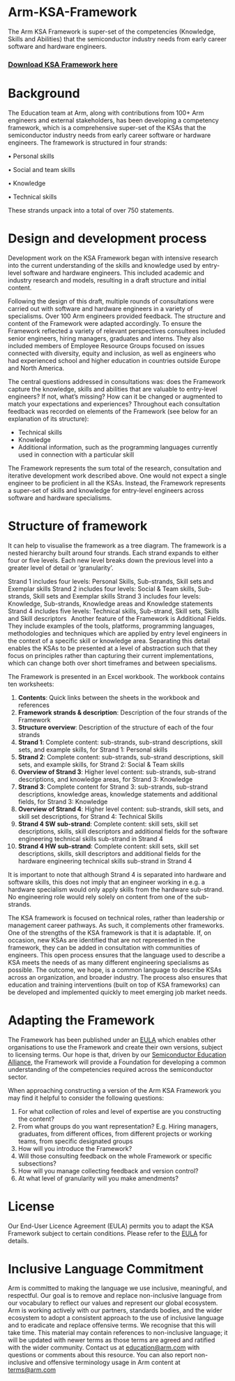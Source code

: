 # Arm-KSA-Framework

The Arm KSA Framework is super-set of the competencies (Knowledge, Skills and Abilities) that the semiconductor industry needs from early career software and hardware engineers.

### [Download KSA Framework here](https://github.com/arm-university/Arm-KSA-Framework/raw/main/Arm%20KSA%20Framework%20v1.1.xlsx)

# Background

The Education team at Arm, along with contributions from 100+ Arm engineers and external stakeholders, has been developing a competency framework, which is a comprehensive super-set of the KSAs that the semiconductor industry needs from early career software or hardware engineers. The framework is structured in four strands:

•	Personal skills

•	Social and team skills

•	Knowledge

•	Technical skills
 
These strands unpack into a total of over 750 statements.

# Design and development process 

Development work on the KSA Framework began with intensive research into the current understanding of the skills and knowledge used by entry-level software and hardware engineers. This included academic and industry research and models, resulting in a draft structure and initial content. 

Following the design of this draft, multiple rounds of consultations were carried out with software and hardware engineers in a variety of specialisms. Over 100 Arm engineers provided feedback. The structure and content of the Framework were adapted accordingly. To ensure the Framework reflected a variety of relevant perspectives consultees included senior engineers, hiring managers, graduates and interns. They also included members of Employee Resource Groups focused on issues connected with diversity, equity and inclusion, as well as engineers who had experienced school and higher education in countries outside Europe and North America.

The central questions addressed in consultations was: does the Framework capture the knowledge, skills and abilities that are valuable to entry-level engineers? If not, what’s missing? How can it be changed or augmented to match your expectations and experiences? Throughout each consultation feedback was recorded on elements of the Framework (see below for an explanation of its structure):
-	Technical skills
-	Knowledge
-	Additional information, such as the programming languages currently used in connection with a particular skill

The Framework represents the sum total of the research, consultation and iterative development work described above. One would not expect a single engineer to be proficient in all the KSAs. Instead, the Framework represents a super-set of skills and knowledge for entry-level engineers across software and hardware specialisms. 

# Structure of framework

It can help to visualise the framework as a tree diagram. The framework is a nested hierarchy built around four strands. Each strand expands to either four or five levels. Each new level breaks down the previous level into a greater level of detail or ‘granularity’. 
 
Strand 1 includes four levels: Personal Skills, Sub-strands, Skill sets and Exemplar skills 
Strand 2 includes four levels: Social & Team skills, Sub-strands, Skill sets and Exemplar skills
Strand 3 includes four levels: Knowledge, Sub-strands, Knowledge areas and Knowledge statements
Strand 4 includes five levels: Technical skills, Sub-strand, Skill sets, Skills and Skill descriptors
  
Another feature of the Framework is Additional Fields. They include examples of the tools, platforms, programming languages, methodologies and techniques which are applied by entry level engineers in the context of a specific skill or knowledge area. Separating this detail enables the KSAs to be presented at a level of abstraction such that they focus on principles rather than capturing their current implementations, which can change both over short timeframes and between specialisms.

The Framework is presented in an Excel workbook. The workbook contains ten worksheets:

1. **Contents**:	Quick links between the sheets in the workbook and references
2. **Framework strands & description**:	Description of the four strands of the Framework
3. **Structure overview**:	Description of the structure of each of the four strands
3. **Strand 1**:	Complete content: sub-strands, sub-strand descriptions, skill sets, and example skills, for Strand 1: Personal skills
4. **Strand 2**:	Complete content: sub-strands, sub-strand descriptions, skill sets, and example skills, for Strand 2: Social & Team skills
5. **Overview of Strand 3**:	Higher level content: sub-strands, sub-strand descriptions, and knowledge areas, for Strand 3: Knowledge
6. **Strand 3**:	Complete content for Strand 3: sub-strands, sub-strand descriptions, knowledge areas, knowledge statements and additional fields, for Strand 3: Knowledge
7. **Overview of Strand 4**:	Higher level content: sub-strands, skill sets, and skill set descriptions, for Strand 4: Technical Skills
8. **Strand 4 SW sub-strand**:	Complete content: skill sets, skill set descriptions, skills, skill descriptors and additional fields for the software engineering technical skills sub-strand in Strand 4
9. **Strand 4 HW sub-strand**:	Complete content: skill sets, skill set descriptions, skills, skill descriptors and additional fields for the hardware engineering technical skills sub-strand in Strand 4

It is important to note that although Strand 4 is separated into hardware and software skills, this does not imply that an engineer working in e.g. a hardware specialism would only apply skills from the hardware sub-strand. No engineering role would rely solely on content from one of the sub-strands.

The KSA framework is focused on technical roles, rather than leadership or management career pathways. As such, it complements other frameworks. One of the strengths of the KSA framework is that it is adaptable. If, on occasion, new KSAs are identified that are not represented in the framework, they can be added in consultation with communities of engineers. This open process ensures that the language used to describe a KSA meets the needs of as many different engineering specialisms as possible. The outcome, we hope, is a common language to describe KSAs across an organization, and broader industry. The process also ensures that education and training interventions (built on top of KSA frameworks) can be developed and implemented quickly to meet emerging job market needs.

# Adapting the Framework

The Framework has been published under an [EULA](https://github.com/arm-university/Arm-KSA-Framework/blob/main/LICENSE.md) which enables other organisations to use the Framework and create their own versions, subject to licensing terms. Our hope is that, driven by our [Semiconductor Education Alliance](https://community.arm.com/semiconductor-education-alliance-hub), the Framework will provide a Foundation for developing a common understanding of the competencies required across the semiconductor sector.

When approaching constructing a version of the Arm KSA Framework you may find it helpful to consider the following questions:

1.	For what collection of roles and level of expertise are you constructing the content?
2.	From what groups do you want representation? E.g. Hiring managers, graduates, from different offices, from different projects or working teams, from specific designated groups
3.	How will you introduce the Framework? 
4.	Will those consulting feedback on the whole Framework or specific subsections?
5.	How will you manage collecting feedback and version control?
6.	At what level of granularity will you make amendments? 
 

# License

Our End-User Licence Agreement (EULA) permits you to adapt the KSA Framework subject to certain conditions. Please refer to the [EULA](https://github.com/arm-university/Arm-KSA-Framework/blob/main/LICENSE.md) for details.

# Inclusive Language Commitment

Arm is committed to making the language we use inclusive, meaningful, and respectful. Our goal is to remove and replace non-inclusive language from our vocabulary to reflect our values and represent our global ecosystem.
Arm is working actively with our partners, standards bodies, and the wider ecosystem to adopt a consistent approach to the use of inclusive language and to eradicate and replace offensive terms. We recognise that this will take time. This material may contain references to non-inclusive language; it will be updated with newer terms as those terms are agreed and ratified with the wider community.
Contact us at education@arm.com with questions or comments about this resource. You can also report non-inclusive and offensive terminology usage in Arm content at terms@arm.com 
